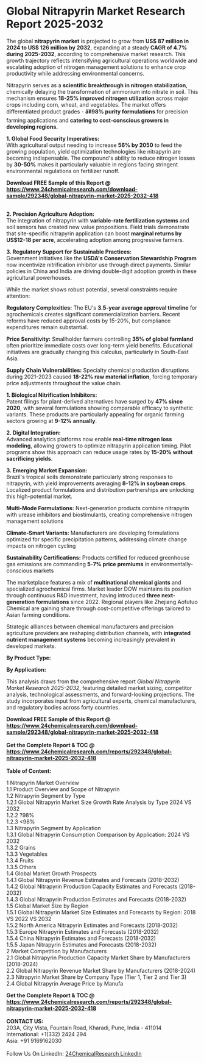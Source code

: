 <h1>Global Nitrapyrin Market Research Report 2025-2032</h1><p>The global <strong>nitrapyrin market</strong> is projected to grow from <strong>US$ 87 million in 2024 to US$ 126 million by 2032</strong>, expanding at a steady <strong>CAGR of 4.7% during 2025-2032</strong>, according to comprehensive market research. This growth trajectory reflects intensifying agricultural operations worldwide and escalating adoption of nitrogen management solutions to enhance crop productivity while addressing environmental concerns.</p><p>Nitrapyrin serves as a <strong>scientific breakthrough in nitrogen stabilization</strong>, chemically delaying the transformation of ammonium into nitrate in soil. This mechanism ensures <strong>18-25% improved nitrogen utilization</strong> across major crops including corn, wheat, and vegetables. The market offers differentiated product grades - <strong>â¥98% purity formulations</strong> for precision farming applications and <strong> catering to cost-conscious growers in developing regions.</strong></p><p><strong>1. Global Food Security Imperatives:</strong><br>
With agricultural output needing to increase <strong>56% by 2050</strong> to feed the growing population, yield optimization technologies like nitrapyrin are becoming indispensable. The compound's ability to reduce nitrogen losses by <strong>30-50%</strong> makes it particularly valuable in regions facing stringent environmental regulations on fertilizer runoff.</p><div><b>Download FREE Sample of this Report @ 
            <a href="https://www.24chemicalresearch.com/download-sample/292348/global-nitrapyrin-market-2025-2032-418">
            https://www.24chemicalresearch.com/download-sample/292348/global-nitrapyrin-market-2025-2032-418</a></b></div><br><p><strong>2. Precision Agriculture Adoption:</strong><br>
The integration of nitrapyrin with <strong>variable-rate fertilization systems</strong> and soil sensors has created new value propositions. Field trials demonstrate that site-specific nitrapyrin application can boost <strong>marginal returns by US$12-18 per acre</strong>, accelerating adoption among progressive farmers.</p><p><strong>3. Regulatory Support for Sustainable Practices:</strong><br>
Government initiatives like the <strong>USDA's Conservation Stewardship Program</strong> now incentivize nitrification inhibitor use through direct payments. Similar policies in China and India are driving double-digit adoption growth in these agricultural powerhouses.</p><p>While the market shows robust potential, several constraints require attention:</p><p><strong>Regulatory Complexities:</strong> The EU's <strong>3.5-year average approval timeline</strong> for agrochemicals creates significant commercialization barriers. Recent reforms have reduced approval costs by 15-20%, but compliance expenditures remain substantial.</p><p><strong>Price Sensitivity:</strong> Smallholder farmers controlling <strong>35% of global farmland</strong> often prioritize immediate costs over long-term yield benefits. Educational initiatives are gradually changing this calculus, particularly in South-East Asia.</p><p><strong>Supply Chain Vulnerabilities:</strong> Specialty chemical production disruptions during 2021-2023 caused <strong>18-22% raw material inflation</strong>, forcing temporary price adjustments throughout the value chain.</p><p><strong>1. Biological Nitrification Inhibitors:</strong><br>
Patent filings for plant-derived alternatives have surged by <strong>47% since 2020</strong>, with several formulations showing comparable efficacy to synthetic variants. These products are particularly appealing for organic farming sectors growing at <strong>9-12% annually</strong>.</p><p><strong>2. Digital Integration:</strong><br>
Advanced analytics platforms now enable <strong>real-time nitrogen loss modeling</strong>, allowing growers to optimize nitrapyrin application timing. Pilot programs show this approach can reduce usage rates by <strong>15-20% without sacrificing yields</strong>.</p><p><strong>3. Emerging Market Expansion:</strong><br>
Brazil's tropical soils demonstrate particularly strong responses to nitrapyrin, with yield improvements averaging <strong>8-12% in soybean crops</strong>. Localized product formulations and distribution partnerships are unlocking this high-potential market.</p><p><strong>Multi-Mode Formulations:</strong> Next-generation products combine nitrapyrin with urease inhibitors and biostimulants, creating comprehensive nitrogen management solutions</p><p><strong>Climate-Smart Variants:</strong> Manufacturers are developing formulations optimized for specific precipitation patterns, addressing climate change impacts on nitrogen cycling</p><p><strong>Sustainability Certifications:</strong> Products certified for reduced greenhouse gas emissions are commanding <strong>5-7% price premiums</strong> in environmentally-conscious markets</p><p>The marketplace features a mix of <strong>multinational chemical giants</strong> and specialized agrochemical firms. Market leader DOW maintains its position through continuous R&amp;D investment, having introduced <strong>three next-generation formulations</strong> since 2022. Regional players like Zhejiang Aofutuo Chemical are gaining share through cost-competitive offerings tailored to Asian farming conditions.</p><p>Strategic alliances between chemical manufacturers and precision agriculture providers are reshaping distribution channels, with <strong>integrated nutrient management systems</strong> becoming increasingly prevalent in developed markets.</p><p><strong>By Product Type:</strong></p><p><strong>By Application:</strong></p><p>This analysis draws from the comprehensive report <em>Global Nitrapyrin Market Research 2025-2032</em>, featuring detailed market sizing, competitor analysis, technological assessments, and forward-looking projections. The study incorporates input from agricultural experts, chemical manufacturers, and regulatory bodies across forty countries.</p><div><b>Download FREE Sample of this Report @ 
            <a href="https://www.24chemicalresearch.com/download-sample/292348/global-nitrapyrin-market-2025-2032-418">
            https://www.24chemicalresearch.com/download-sample/292348/global-nitrapyrin-market-2025-2032-418</a></b></div><br><div><b>Get the Complete Report & TOC @ 
            <a href="https://www.24chemicalresearch.com/reports/292348/global-nitrapyrin-market-2025-2032-418">
            https://www.24chemicalresearch.com/reports/292348/global-nitrapyrin-market-2025-2032-418</a></b></div><br>
            <b>Table of Content:</b><p>1 Nitrapyrin Market Overview<br />
    1.1 Product Overview and Scope of Nitrapyrin<br />
    1.2 Nitrapyrin Segment by Type<br />
        1.2.1 Global Nitrapyrin Market Size Growth Rate Analysis by Type 2024 VS 2032<br />
        1.2.2 ?98%<br />
        1.2.3 <98%<br />
    1.3 Nitrapyrin Segment by Application<br />
        1.3.1 Global Nitrapyrin Consumption Comparison by Application: 2024 VS 2032<br />
        1.3.2 Grains<br />
        1.3.3 Vegetables<br />
        1.3.4 Fruits<br />
        1.3.5 Others<br />
    1.4 Global Market Growth Prospects<br />
        1.4.1 Global Nitrapyrin Revenue Estimates and Forecasts (2018-2032)<br />
        1.4.2 Global Nitrapyrin Production Capacity Estimates and Forecasts (2018-2032)<br />
        1.4.3 Global Nitrapyrin Production Estimates and Forecasts (2018-2032)<br />
    1.5 Global Market Size by Region<br />
        1.5.1 Global Nitrapyrin Market Size Estimates and Forecasts by Region: 2018 VS 2022 VS 2032<br />
        1.5.2 North America Nitrapyrin Estimates and Forecasts (2018-2032)<br />
        1.5.3 Europe Nitrapyrin Estimates and Forecasts (2018-2032)<br />
        1.5.4 China Nitrapyrin Estimates and Forecasts (2018-2032)<br />
        1.5.5 Japan Nitrapyrin Estimates and Forecasts (2018-2032)<br />
2 Market Competition by Manufacturers<br />
    2.1 Global Nitrapyrin Production Capacity Market Share by Manufacturers (2018-2024)<br />
    2.2 Global Nitrapyrin Revenue Market Share by Manufacturers (2018-2024)<br />
    2.3 Nitrapyrin Market Share by Company Type (Tier 1, Tier 2 and Tier 3)<br />
    2.4 Global Nitrapyrin Average Price by Manufa</p><div><b>Get the Complete Report & TOC @ 
            <a href="https://www.24chemicalresearch.com/reports/292348/global-nitrapyrin-market-2025-2032-418">
            https://www.24chemicalresearch.com/reports/292348/global-nitrapyrin-market-2025-2032-418</a></b></div><br><b>CONTACT US:</b><br>
            203A, City Vista, Fountain Road, Kharadi, Pune, India - 411014<br>
            International: +1(332) 2424 294<br>
            Asia: +91 9169162030 <br><br>
            Follow Us On LinkedIn: <a href="https://www.linkedin.com/company/24chemicalresearch/">24ChemicalResearch LinkedIn</a>